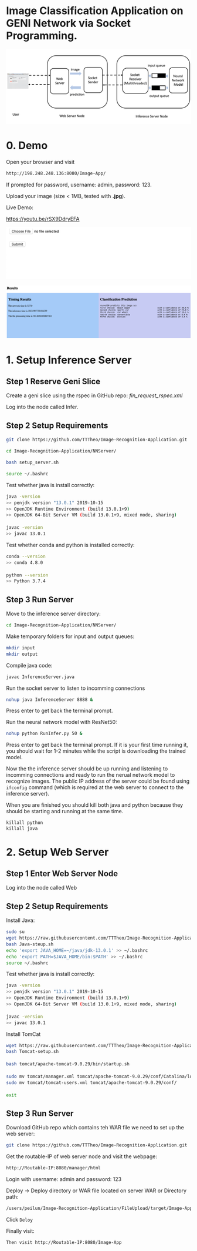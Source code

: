 



# Image Classification Application on GENI Network via Socket Programming.

![Screen Shot 2019-12-11 at 21.25.04](./overview.png)



# 0. Demo

Open your browser and visit

```bash
http://198.248.248.136:8080/Image-App/
```

If prompted for password, username: admin, password: 123.

Upload your image (size < 1MB, tested with **.jpg**).

Live Demo:

https://youtu.be/rSX9DdryEFA

![1](./web1.png)

![2](./web2.png)



# 1. Setup Inference Server



## Step 1 Reserve Geni Slice

Create a geni slice using the rspec in GitHub repo: *fin_request_rspec.xml* 

Log into the node called Infer.



## Step 2 Setup Requirements

```bash
git clone https://github.com/TTTheo/Image-Recognition-Application.git
```

```bash
cd Image-Recognition-Application/NNServer/
```

```bash
bash setup_server.sh
```

```bash
source ~/.bashrc
```

Test whether java is install correctly:

```bash
java -version
>> penjdk version "13.0.1" 2019-10-15
>> OpenJDK Runtime Environment (build 13.0.1+9)
>> OpenJDK 64-Bit Server VM (build 13.0.1+9, mixed mode, sharing)

javac -version
>> javac 13.0.1
```

Test whether conda and python is installed correctly:

```bash
conda --version
>> conda 4.8.0

python --version
>> Python 3.7.4
```



## Step 3 Run Server

Move to the inference server directory:

```bash
cd Image-Recognition-Application/NNServer/
```

Make temporary folders for input and output queues:

```bash
mkdir input
mkdir output
```



Compile java code:

```bash
javac InferenceServer.java
```

Run the socket server to listen to incomming connections

```bash
nohup java InferenceServer 8888 &
```

Press enter to get back the terminal prompt.



Run the neural network model with ResNet50:

```bash
nohup python RunInfer.py 50 &
```

Press enter to get back the terminal prompt. If it is your first time running it, you should wait for 1-2 minutes while the script is downloading the trained model.



Now the the inference server should be up running and listening to incomming connections and ready to run the nerual network model to recognize images. The public IP address of the server could be found using `ifconfig` command (which is required at the web server to connect to the inference server).

When you are finished you should kill both java and python because they should be starting and running at the same time.

```vi nohup.out
killall python
killall java
```



# 2. Setup Web Server



## Step 1 Enter Web Server Node

Log into the node called Web



## Step 2 Setup Requirements

Install Java:

```bash
sudo su
wget https://raw.githubusercontent.com/TTTheo/Image-Recognition-Application/master/Java-steup.sh
bash Java-steup.sh
echo 'export JAVA_HOME=~/java/jdk-13.0.1' >> ~/.bashrc 
echo 'export PATH=$JAVA_HOME/bin:$PATH' >> ~/.bashrc 
source ~/.bashrc
```

Test whether java is install correctly:

```bash
java -version
>> penjdk version "13.0.1" 2019-10-15
>> OpenJDK Runtime Environment (build 13.0.1+9)
>> OpenJDK 64-Bit Server VM (build 13.0.1+9, mixed mode, sharing)

javac -version
>> javac 13.0.1
```



Install TomCat

```bash
wget https://raw.githubusercontent.com/TTTheo/Image-Recognition-Application/master/Tomcat-setup.sh
bash Tomcat-setup.sh

bash tomcat/apache-tomcat-9.0.29/bin/startup.sh

sudo mv tomcat/manager.xml tomcat/apache-tomcat-9.0.29/conf/Catalina/localhost/
sudo mv tomcat/tomcat-users.xml tomcat/apache-tomcat-9.0.29/conf/

exit
```



## Step 3 Run Server

Download GitHub repo which contains teh WAR file we need to set up the web server:

```bash
git clone https://github.com/TTTheo/Image-Recognition-Application.git
```



Get the routable-IP of web server node and visit the webpage:

```bash
http://Routable-IP:8080/manager/html
```

Login with username: admin and password: 123

Deploy -> Deploy directory or WAR file located on server
WAR or Directory path: 

```bash
/users/peilun/Image-Recognition-Application/FileUpload/target/Image-App.war
```

Click `Deloy`



Finally visit:

```bash
Then visit http://Routable-IP:8080/Image-App
```

